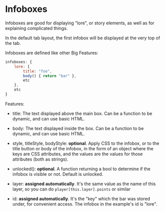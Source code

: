 # Infoboxes

Infoboxes are good for displaying "lore", or story elements, as well as for explaining complicated things.

In the default tab layout, the first infobox will be displayed at the very top of the tab.

Infoboxes are defined like other Big Features:

```js
infoboxes: {
    lore: {
        title: "foo",
        body() { return "bar" },
        etc
    },
    etc
}
```

Features:

- title: The text displayed above the main box. Can be a function to be dynamic, and can use basic HTML.

- body: The text displayed inside the box. Can be a function to be dynamic, and can use basic HTML.

- style, titleStyle, bodyStyle: **optional**. Apply CSS to the infobox, or to the title button or body of the infobox, in the form of an object where the keys are CSS attributes, and the values are the values for those attributes (both as strings).

- unlocked(): **optional**. A function returning a bool to determine if the infobox is visible or not. Default is unlocked.

- layer: **assigned automatically**. It's the same value as the name of this layer, so you can do `player[this.layer].points` or similar

- id: **assigned automatically**. It's the "key" which the bar was stored under, for convenient access. The infobox in the example's id is "lore".